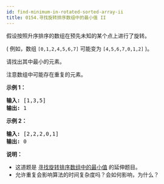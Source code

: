 ```yaml
---
id: find-minimum-in-rotated-sorted-array-ii
title: 0154.寻找旋转排序数组中的最小值 II
---
```

假设按照升序排序的数组在预先未知的某个点上进行了旋转。

( 例如，数组 <code>[0,1,2,4,5,6,7]</code> 可能变为 <code>[4,5,6,7,0,1,2]</code> )。

请找出其中最小的元素。

注意数组中可能存在重复的元素。

**示例 1：**


<pre><strong>输入:</strong> [1,3,5]<br/><strong>输出:</strong> 1</pre>

**示例 2：**


<pre><strong>输入:</strong> [2,2,2,0,1]<br/><strong>输出:</strong> 0</pre>

**说明：**


- 这道题是 [寻找旋转排序数组中的最小值](https://leetcode-cn.com/problems/find-minimum-in-rotated-sorted-array/description/) 的延伸题目。
- 允许重复会影响算法的时间复杂度吗？会如何影响，为什么？
